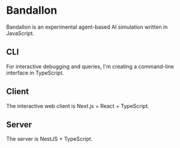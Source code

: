 # Bandallon

Bandallon is an experimental agent-based AI simulation written in JavaScript.

## CLI

For interactive debugging and queries, I'm creating a command-line interface in TypeScript.

## Client

The interactive web client is Next.js + React + TypeScript.

## Server

The server is NestJS + TypeScript.
